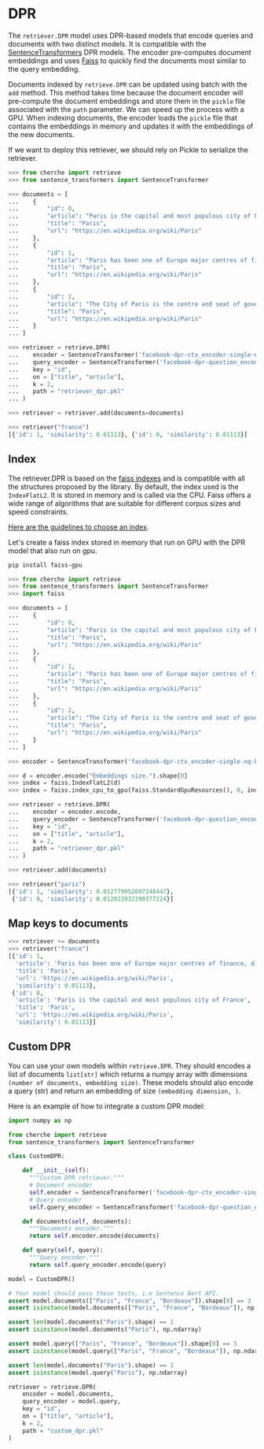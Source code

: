 # DPR

The `retriever.DPR` model uses DPR-based models that encode queries and documents with two distinct models. It is compatible with the [SentenceTransformers](https://www.sbert.net/docs/pretrained_models.html) DPR models. The encoder pre-computes document embeddings and uses [Faiss](https://github.com/facebookresearch/faiss) to quickly find the documents most similar to the query embedding.

Documents indexed by `retrieve.DPR` can be updated using batch with the `add` method. This method takes time because the document encoder will pre-compute the document embeddings and store them
in the `pickle` file associated with the `path` parameter. We can speed up the process with a GPU. When indexing documents, the encoder loads the `pickle` file that contains the embeddings in memory and updates it with the embeddings of the new documents.

If we want to deploy this retriever, we should rely on Pickle to serialize the retriever.

```python
>>> from cherche import retrieve
>>> from sentence_transformers import SentenceTransformer

>>> documents = [
...    {
...        "id": 0,
...        "article": "Paris is the capital and most populous city of France",
...        "title": "Paris",
...        "url": "https://en.wikipedia.org/wiki/Paris"
...    },
...    {
...        "id": 1,
...        "article": "Paris has been one of Europe major centres of finance, diplomacy , commerce , fashion , gastronomy , science , and arts.",
...        "title": "Paris",
...        "url": "https://en.wikipedia.org/wiki/Paris"
...    },
...    {
...        "id": 2,
...        "article": "The City of Paris is the centre and seat of government of the region and province of Île-de-France .",
...        "title": "Paris",
...        "url": "https://en.wikipedia.org/wiki/Paris"
...    }
... ]

>>> retriever = retrieve.DPR(
...    encoder = SentenceTransformer('facebook-dpr-ctx_encoder-single-nq-base').encode,
...    query_encoder = SentenceTransformer('facebook-dpr-question_encoder-single-nq-base').encode,
...    key = "id",
...    on = ["title", "article"],
...    k = 2,
...    path = "retriever_dpr.pkl"
... )

>>> retriever = retriever.add(documents=documents)

>>> retriever("france")
[{'id': 1, 'similarity': 0.01113}, {'id': 0, 'similarity': 0.01113}]
```

## Index

The retriever.DPR is based on the [faiss indexes](https://github.com/facebookresearch/faiss/wiki/Faiss-indexes) and is compatible with all the structures proposed by the library. By default, the index used is the `IndexFlatL2`. It is stored in memory and is called via the CPU. Faiss offers a wide range of algorithms that are suitable for different corpus sizes and speed constraints.

[Here are the guidelines to choose an index](https://github.com/facebookresearch/faiss/wiki/Guidelines-to-choose-an-index).

Let's create a faiss index stored in memory that run on GPU with the DPR model that also run on gpu.

```sh
pip install faiss-gpu
```

```python
>>> from cherche import retrieve
>>> from sentence_transformers import SentenceTransformer
>>> import faiss

>>> documents = [
...    {
...        "id": 0,
...        "article": "Paris is the capital and most populous city of France",
...        "title": "Paris",
...        "url": "https://en.wikipedia.org/wiki/Paris"
...    },
...    {
...        "id": 1,
...        "article": "Paris has been one of Europe major centres of finance, diplomacy , commerce , fashion , gastronomy , science , and arts.",
...        "title": "Paris",
...        "url": "https://en.wikipedia.org/wiki/Paris"
...    },
...    {
...        "id": 2,
...        "article": "The City of Paris is the centre and seat of government of the region and province of Île-de-France .",
...        "title": "Paris",
...        "url": "https://en.wikipedia.org/wiki/Paris"
...    }
... ]

>>> encoder = SentenceTransformer('facebook-dpr-ctx_encoder-single-nq-base', device="cuda")

>>> d = encoder.encode("Embeddings size.").shape[0]
>>> index = faiss.IndexFlatL2(d)
>>> index = faiss.index_cpu_to_gpu(faiss.StandardGpuResources(), 0, index) # 0 is the id of the GPU

>>> retriever = retrieve.DPR(
...    encoder = encoder.encode,
...    query_encoder = SentenceTransformer('facebook-dpr-question_encoder-single-nq-base').encode,
...    key = "id",
...    on = ["title", "article"],
...    k = 2,
...    path = "retriever_dpr.pkl"
... )

>>> retriever.add(documents)

>>> retriever("paris")
[{'id': 1, 'similarity': 0.012779952697248447},
 {'id': 0, 'similarity': 0.012022932290377224}]
```

## Map keys to documents

```python
>>> retriever += documents
>>> retriever("france")
[{'id': 1,
  'article': 'Paris has been one of Europe major centres of finance, diplomacy , commerce , fashion , gastronomy , science , and arts.',
  'title': 'Paris',
  'url': 'https://en.wikipedia.org/wiki/Paris',
  'similarity': 0.01113},
 {'id': 0,
  'article': 'Paris is the capital and most populous city of France',
  'title': 'Paris',
  'url': 'https://en.wikipedia.org/wiki/Paris',
  'similarity': 0.01113}]
```

## Custom DPR

You can use your own models within `retrieve.DPR`. They should encodes a list of documents `list[str]` which returns a numpy array with dimensions `(number of documents, embedding size)`. These models should also encode a query (str) and return an embedding of size `(embedding dimension, )`.

Here is an example of how to integrate a custom DPR model:

```python
import numpy as np

from cherche import retrieve
from sentence_transformers import SentenceTransformer

class CustomDPR:

    def __init__(self):
      """Custom DPR retriever."""
      # Document encoder
      self.encoder = SentenceTransformer('facebook-dpr-ctx_encoder-single-nq-base')
      # Query encoder
      self.query_encoder = SentenceTransformer('facebook-dpr-question_encoder-single-nq-base')

    def documents(self, documents):
      """Documents encoder."""
      return self.encoder.encode(documents)

    def query(self, query):
      """Query encoder."""
      return self.query_encoder.encode(query)

model = CustomDPR()

# Your model should pass these tests, i.e Sentence Bert API.
assert model.documents(["Paris", "France", "Bordeaux"]).shape[0] == 3
assert isinstance(model.documents(["Paris", "France", "Bordeaux"]), np.ndarray)

assert len(model.documents("Paris").shape) == 1
assert isinstance(model.documents("Paris"), np.ndarray)

assert model.query(["Paris", "France", "Bordeaux"]).shape[0] == 3
assert isinstance(model.query(["Paris", "France", "Bordeaux"]), np.ndarray)

assert len(model.documents("Paris").shape) == 1
assert isinstance(model.query("Paris"), np.ndarray)

retriever = retrieve.DPR(
    encoder = model.documents,
    query_encoder = model.query,
    key = "id",
    on = ["title", "article"],
    k = 2,
    path = "custom_dpr.pkl"
)
```
